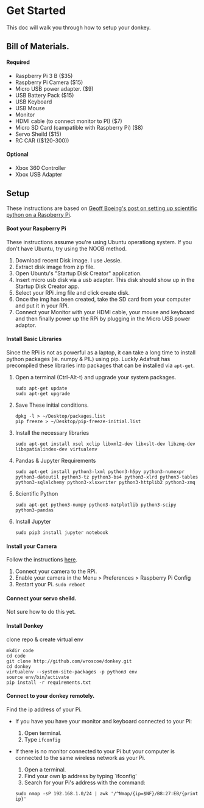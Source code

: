 # Get Started
This doc will walk you through how to setup your donkey.


## Bill of Materials.
#### Required
* Raspberry Pi 3 B ($35)
* Raspberry Pi Camera ($15)
* Micro USB power adapter. ($9)
* USB Battery Pack ($15)
* USB Keyboard 
* USB Mouse
* Monitor 
* HDMI cable (to connect monitor to PI) ($7)
* Micro SD Card (campatible with Raspberry Pi) ($8)
* Servo Sheild ($15)
* RC CAR (($120-300))

#### Optional
* Xbox 360 Controller
* Xbox USB Adapter



## Setup
These instructions are based on [Geoff Boeing's post on setting up scientific python on a Raspberry Pi](http://geoffboeing.com/2016/03/scientific-python-raspberry-pi/).

#### Boot your Raspberry Pi
These instructions assume you're using Ubuntu operationg system. If you don't have Ubuntu, try using the NOOB method.

1. Download recent Disk image. I use Jessie.
2. Extract disk image from zip file. 
3. Open Ubuntu's  "Startup Disk Creator" application. 
4. Insert micro usb disk via a usb adapter. This disk should show up in the Startup Disk Creator app. 
5. Select your RPi .img file and click create disk. 
6. Once the img has been created, take the SD card from your computer and put it in your RPi.
7.  Connect your Monitor with your HDMI cable, your mouse and keyboard and then finally power up the RPi by plugging in the Micro USB power adaptor. 


#### Install Basic Libraries
Since the RPi is not as powerful as a laptop, it can take a long time to install python packages (ie. numpy & PIL) using pip. Luckly Adafruit has precompiled these libraries into packages that can be installed via `apt-get`.

1. Open a terminal (Ctrl-Alt-t) and upgrade your system packages.

	```
	sudo apt-get update
	sudo apt-get upgrade
	```
2. Save These initial conditions.

	```
	dpkg -l > ~/Desktop/packages.list
	pip freeze > ~/Desktop/pip-freeze-initial.list
	```

3. Install the necessary libraries 

	```
	sudo apt-get install xsel xclip libxml2-dev libxslt-dev libzmq-dev libspatialindex-dev virtualenv
	```
4. Pandas & Jupyter Requirements
	```
	sudo apt-get install python3-lxml python3-h5py python3-numexpr python3-dateutil python3-tz python3-bs4 python3-xlrd python3-tables python3-sqlalchemy python3-xlsxwriter python3-httplib2 python3-zmq 
	```
5. Scientific Python
	```
	sudo apt-get python3-numpy python3-matplotlib python3-scipy python3-pandas 
	```

6. Install Jupyter
	```
	sudo pip3 install jupyter notebook
	```

#### Install your Camera
Follow the instructions [here](https://www.raspberrypi.org/learning/getting-started-with-picamera/worksheet/).


1. Connect your camera to the RPi.
2. Enable your camera in the Menu > Preferences > Raspberry Pi Config 
3. Restart your Pi. `sudo reboot`


#### Connect your servo sheild. 

Not sure how to do this yet. 


#### Install Donkey


clone repo & create virtual env

```
mkdir code
cd code
git clone http://github.com/wroscoe/donkey.git
cd donkey
virtualenv --system-site-packages -p python3 env 
source env/bin/activate
pip install -r requirements.txt
```


#### Connect to your donkey remotely.

Find the ip address of your Pi.
* If you have you have your monitor and keyboard connected to your Pi:
   1. Open terminal.
   2. Type `ifconfig`

* If there is no monitor connected to your Pi but your computer is connected to the same wireless network as your Pi.  
   1. Open a terminal.
   2. Find your own Ip address by typing `ifconfig'
   3. Search for your Pi's address with the command: 
   	```
    sudo nmap -sP 192.168.1.0/24 | awk '/^Nmap/{ip=$NF}/B8:27:EB/{print ip}'
    ```
